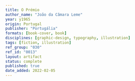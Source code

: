 ```yaml
---
title: O Prémio
author_name: "João da Câmara Leme"
year: y1965
origin: Portugal
publisher: "Portugália"
formats: [book-cover, book]
disciplines: [graphic-design, typography, illustration]
tags: [fiction, illustration]
ref_group: "030"
ref_id: "0013"
layout: artifact
status: complete
published: true
date_added: 2022-02-05
---
```

